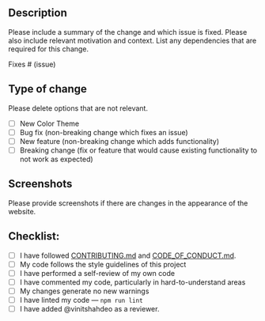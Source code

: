 ## Description

Please include a summary of the change and which issue is fixed.
Please also include relevant motivation and context.
List any dependencies that are required for this change.

Fixes # (issue)

## Type of change

Please delete options that are not relevant.

- [ ] New Color Theme
- [ ] Bug fix (non-breaking change which fixes an issue)
- [ ] New feature (non-breaking change which adds functionality)
- [ ] Breaking change (fix or feature that would cause existing functionality to not work as expected)

## Screenshots

Please provide screenshots if there are changes in the appearance of the website.

## Checklist:

- [ ] I have followed [CONTRIBUTING.md](https://github.com/vinitshahdeo/portfolio/blob/main/CONTRIBUTING.md) and [CODE_OF_CONDUCT.md](https://github.com/vinitshahdeo/portfolio/blob/main/CODE_OF_CONDUCT.md).
- [ ] My code follows the style guidelines of this project
- [ ] I have performed a self-review of my own code
- [ ] I have commented my code, particularly in hard-to-understand areas
- [ ] My changes generate no new warnings
- [ ] I have linted my code — `npm run lint`
- [ ] I have added @vinitshahdeo as a reviewer.

